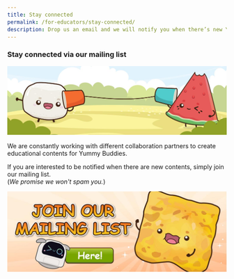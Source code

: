 ```yaml
---
title: Stay connected
permalink: /for-educators/stay-connected/
description: Drop us an email and we will notify you when there’s new Yummy contents!
---
```

### Stay connected via our mailing list

![stay connected](/images/Website/educator_stay_connected.jpg)

We are constantly working with different collaboration partners to create educational contents for Yummy Buddies. 

If you are interested to be notified when there are new contents, simply join our mailing list. <br>(*We promise we won't spam you.*)

<a href="https://go.gov.sg/yummybuddies-edm"><img alt="" src="/images/Website/cta_mailing_list.jpg"></a>